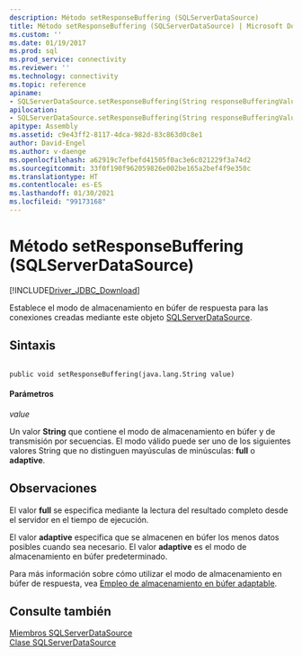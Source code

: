 ```yaml
---
description: Método setResponseBuffering (SQLServerDataSource)
title: Método setResponseBuffering (SQLServerDataSource) | Microsoft Docs
ms.custom: ''
ms.date: 01/19/2017
ms.prod: sql
ms.prod_service: connectivity
ms.reviewer: ''
ms.technology: connectivity
ms.topic: reference
apiname:
- SQLServerDataSource.setResponseBuffering(String responseBufferingValue)
apilocation:
- SQLServerDataSource.setResponseBuffering(String responseBufferingValue)
apitype: Assembly
ms.assetid: c9e43ff2-8117-4dca-982d-83c863d0c8e1
author: David-Engel
ms.author: v-daenge
ms.openlocfilehash: a62919c7efbefd41505f0ac3e6c021229f3a74d2
ms.sourcegitcommit: 33f0f190f962059826e002be165a2bef4f9e350c
ms.translationtype: HT
ms.contentlocale: es-ES
ms.lasthandoff: 01/30/2021
ms.locfileid: "99173168"
---
```

# <a name="setresponsebuffering-method-sqlserverdatasource"></a>Método setResponseBuffering (SQLServerDataSource)
[!INCLUDE[Driver_JDBC_Download](../../../includes/driver_jdbc_download.md)]

  Establece el modo de almacenamiento en búfer de respuesta para las conexiones creadas mediante este objeto [SQLServerDataSource](../../../connect/jdbc/reference/sqlserverdatasource-class.md).  
  
## <a name="syntax"></a>Sintaxis  
  
```  
  
public void setResponseBuffering(java.lang.String value)  
```  
  
#### <a name="parameters"></a>Parámetros  
 *value*  
  
 Un valor **String** que contiene el modo de almacenamiento en búfer y de transmisión por secuencias. El modo válido puede ser uno de los siguientes valores String que no distinguen mayúsculas de minúsculas: **full** o **adaptive**.  
  
## <a name="remarks"></a>Observaciones  
 El valor **full** se especifica mediante la lectura del resultado completo desde el servidor en el tiempo de ejecución.  
  
 El valor **adaptive** especifica que se almacenen en búfer los menos datos posibles cuando sea necesario. El valor **adaptive** es el modo de almacenamiento en búfer predeterminado.  
  
 Para más información sobre cómo utilizar el modo de almacenamiento en búfer de respuesta, vea [Empleo de almacenamiento en búfer adaptable](../../../connect/jdbc/using-adaptive-buffering.md).  
  
## <a name="see-also"></a>Consulte también  
 [Miembros SQLServerDataSource](../../../connect/jdbc/reference/sqlserverdatasource-members.md)   
 [Clase SQLServerDataSource](../../../connect/jdbc/reference/sqlserverdatasource-class.md)  
  
  
